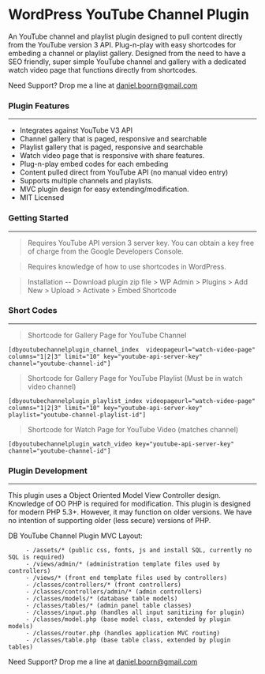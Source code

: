 
WordPress YouTube Channel Plugin
==============

An YouTube channel and playlist plugin designed to pull content directly from the YouTube version 3 API. Plug-n-play with easy shortcodes for embeding a channel or playlist gallery. Designed from the need to have a SEO friendly, super simple YouTube channel and gallery with a dedicated watch video page that functions directly from shortcodes.

Need Support? Drop me a line at daniel.boorn@gmail.com

### Plugin Features
---
- Integrates against YouTube V3 API
- Channel gallery that is paged, responsive and searchable
- Playlist gallery that is paged, responsive and searchable
- Watch video page that is responsive with share features.
- Plug-n-play embed codes for each embeding
- Content pulled direct from YouTube API (no manual video entry)
- Supports multiple channels and playlists.
- MVC plugin design for easy extending/modification.
- MIT Licensed

### Getting Started
---

> Requires YouTube API version 3 server key. You can obtain a key free of charge from the Google Developers Console.

> Requires knowledge of how to use shortcodes in WordPress.

> Installation -- Download plugin zip file > WP Admin > Plugins > Add New > Upload > Activate > Embed Shortcode

### Short Codes
---
 > Shortcode for Gallery Page for YouTube Channel
 ```
 [dbyoutubechannelplugin_channel_index  videopageurl="watch-video-page" columns="1|2|3" limit="10" key="youtube-api-server-key" channel="youtube-channel-id"]
 ```

 > Shortcode for Gallery Page for YouTube Playlist (Must be in watch video channel)
 ```
 [dbyoutubechannelplugin_playlist_index videopageurl="watch-video-page" columns="1|2|3" limit="10" key="youtube-api-server-key" playlist="youtube-channel-playlist-id"]
 ```

 > Shortcode for Watch Page for YouTube Video (matches channel)
 ```
 [dbyoutubechannelplugin_watch_video key="youtube-api-server-key" channel="youtube-channel-id"]
 ```

### Plugin Development
---
This plugin uses a Object Oriented Model View Controller design. Knowledge of OO PHP is required for modification. This plugin is designed for modern PHP 5.3+. However, it may function on older versions. We have no intention of supporting older (less secure) versions of PHP.

DB YouTube Channel Plugin MVC Layout:
```
     - /assets/* (public css, fonts, js and install SQL, currently no SQL is required)
     - /views/admin/* (administration template files used by controllers)
     - /views/* (front end template files used by controllers)
     - /classes/controllers/* (front controllers)
     - /classes/controllers/admin/* (admin controllers)
     - /classes/models/* (database table models)
     - /classes/tables/* (admin panel table classes)
     - /classes/input.php (handles all input sanitizing for plugin)
     - /classes/model.php (base model class, extended by plugin models)
     - /classes/router.php (handles application MVC routing)
     - /classes/table.php (base table class, extended by plugin tables)
```

Need Support? Drop me a line at daniel.boorn@gmail.com
